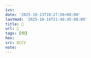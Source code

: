 ```yaml
---
ivs:
date: '2025-10-13T10:27:56+08:00'
lastmod: '2025-10-14T21:46:45-08:00'
title: 􄏡
url: 􄏡
tags: [㦦]
hex: 
src: DCCV
note:
---
```


